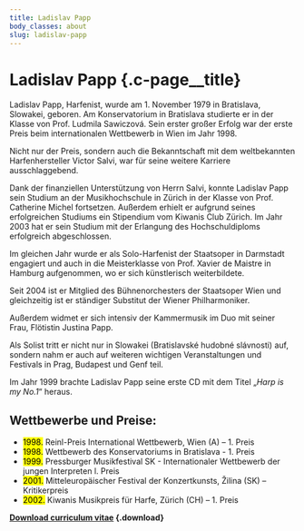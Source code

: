 ```yaml
---
title: Ladislav Papp
body_classes: about
slug: ladislav-papp
---
```


# Ladislav Papp {.c-page__title}

Ladislav Papp, Harfenist, wurde am 1. November 1979 in Bratislava, Slowakei,
geboren.
Am Konservatorium in Bratislava studierte er in der Klasse von Prof. Ludmila
Sawiczová.
Sein erster großer Erfolg war der erste Preis beim internationalen Wettbewerb
in Wien im Jahr 1998.

Nicht nur der Preis, sondern auch die Bekanntschaft mit dem weltbekannten
Harfenhersteller Victor Salvi, war für seine weitere Karriere ausschlaggebend.

Dank der finanziellen Unterstützung von Herrn Salvi, konnte Ladislav Papp sein
Studium an der Musikhochschule in Zürich in der Klasse von Prof. Catherine
Michel fortsetzen. Außerdem erhielt er aufgrund seines erfolgreichen Studiums
ein Stipendium vom Kiwanis Club Zürich.
Im Jahr 2003 hat er sein Studium mit der Erlangung des Hochschuldiploms
erfolgreich abgeschlossen.

Im gleichen Jahr wurde er als Solo-Harfenist der Staatsoper in Darmstadt
engagiert und auch in die Meisterklasse von Prof. Xavier de Maistre in Hamburg
aufgenommen, wo er sich künstlerisch weiterbildete.

Seit 2004 ist er Mitglied des Bühnenorchesters der Staatsoper Wien und
gleichzeitig ist er ständiger Substitut der Wiener Philharmoniker.

Außerdem widmet er sich intensiv der Kammermusik im Duo mit seiner Frau,
Flötistin Justina Papp.

Als Solist tritt er nicht nur in Slowakei (Bratislavské hudobné slávnosti) auf,
sondern nahm er auch auf weiteren wichtigen Veranstaltungen und Festivals in
Prag, Budapest und Genf teil.

Im Jahr 1999 brachte Ladislav Papp seine erste CD mit dem Titel „_Harp is my
No.1_“ heraus.

## Wettbewerbe und Preise:

- <mark>1998\.</mark> Reinl-Preis International Wettbewerb, Wien (A) – 1. Preis
- <mark>1998\.</mark> Wettbewerb des Konservatoriums in Bratislava - 1. Preis
- <mark>1999\.</mark> Pressburger Musikfestival SK - Internationaler Wettbewerb der jungen
Interpreten l. Preis
- <mark>2001\.</mark> Mitteleuropäischer Festival der Konzertkunsts, Žilina (SK) –
Kritikerpreis
- <mark>2002\.</mark> Kiwanis Musikpreis für Harfe, Zürich (CH) – 1. Preis

**[Download curriculum vitae](Ladislav-Papp-cv-de.pdf) {.download}**
